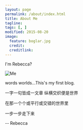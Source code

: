 ```yaml
---
layout: page
permalink: /about/index.html
title: About Me
tagline:   
tags: [, ]
modified: 2015-08-20
image:
  feature: boglar.jpg  
  credit: 
  creditlink: 
---
```


I'm Rebecca?

![Me](http://i.imgur.com/goxWOtk.png)

words worlds...This's my first blog.

一字一句皆成一文章 纵横交织便是世界   

在那一个个或平行或交错的世界里 

一步一步走下来

-- Rebecca

